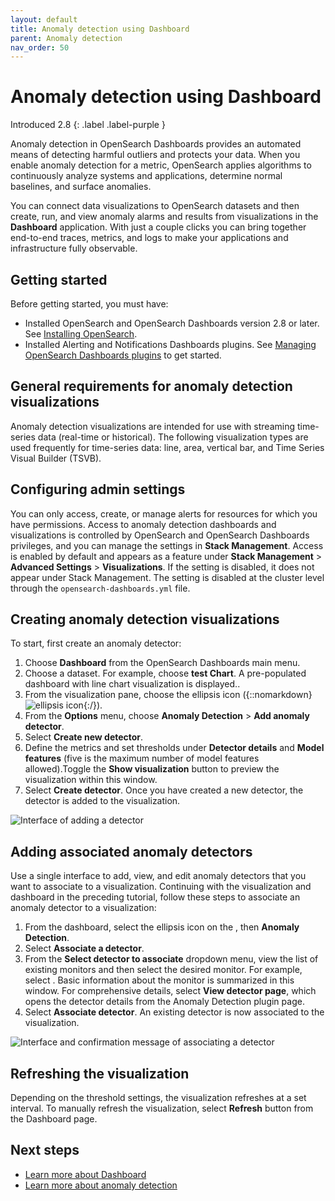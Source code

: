 ```yaml
---
layout: default
title: Anomaly detection using Dashboard
parent: Anomaly detection
nav_order: 50
---
```


# Anomaly detection using Dashboard
Introduced 2.8
{: .label .label-purple }

Anomaly detection in OpenSearch Dashboards provides an automated means of detecting harmful outliers and protects your data. When you enable anomaly detection for a metric, OpenSearch applies algorithms to continuously analyze systems and applications, determine normal baselines, and surface anomalies. 

You can connect data visualizations to OpenSearch datasets and then create, run, and view anomaly alarms and results from visualizations in the **Dashboard** application. With just a couple clicks you can bring together end-to-end traces, metrics, and logs to make your applications and infrastructure fully observable.

<insert example anomaly detection visualization>

## Getting started 

Before getting started, you must have:

- Installed OpenSearch and OpenSearch Dashboards version 2.8 or later. See [Installing OpenSearch]({{site.url}}{{site.baseurl}}/install-and-configure/install-opensearch/index/).
- Installed Alerting and Notifications Dashboards plugins. See [Managing OpenSearch Dashboards plugins]({{site.url}}{{site.baseurl}}install-and-configure/install-dashboards/plugins/) to get started.

## General requirements for anomaly detection visualizations

Anomaly detection visualizations are intended for use with streaming time-series data (real-time or historical). The following visualization types are used frequently for time-series data: line, area, vertical bar, and Time Series Visual Builder (TSVB).

## Configuring admin settings

 You can only access, create, or manage alerts for resources for which you have permissions. Access to anomaly detection dashboards and visualizations is controlled by OpenSearch and OpenSearch Dashboards privileges, and you can manage the settings in **Stack Management**. Access is enabled by default and appears as a feature under **Stack Management** > **Advanced Settings** > **Visualizations**. If the setting is disabled, it does not appear under Stack Management. The setting is disabled at the cluster level through the `opensearch-dashboards.yml` file.

## Creating anomaly detection visualizations

To start, first create an anomaly detector:

1. Choose **Dashboard** from the OpenSearch Dashboards main menu.
2. Choose a dataset. For example, choose **test Chart**. A pre-populated dashboard with line chart visualization is displayed..
3. From the visualization pane, choose the ellipsis icon ({::nomarkdown}<img src="{{site.url}}{{site.baseurl}}/images/ellipsis-icon.png" class="inline-icon" alt="ellipsis icon"/>{:/}).
4. From the **Options** menu, choose **Anomaly Detection** > **Add anomaly detector**.
5. Select **Create new detector**.
6. Define the metrics and set thresholds under **Detector details** and **Model features** (five is the maximum number of model features allowed).Toggle the **Show visualization** button to preview the visualization within this window.
7. Select **Create detector**. Once you have created a new detector, the detector is added to the visualization.  

![Interface of adding a detector]({{site.url}}{{site.baseurl}}/images/dashboards/add-detector.png)

## Adding associated anomaly detectors

Use a single interface to add, view, and edit anomaly detectors that you want to associate to a visualization. Continuing with the visualization and dashboard in the preceding tutorial, follow these steps to associate an anomaly detector to a visualization: 
 
1. From the dashboard, select the ellipsis icon on the **<name>**, then **Anomaly Detection**.
2. Select **Associate a detector**.
3. From the **Select detector to associate** dropdown menu, view the list of existing monitors and then select the desired monitor. For example, select **<name>**. Basic information about the monitor is summarized in this window. For comprehensive details, select **View detector page**, which opens the detector details from the Anomaly Detection plugin page. 
4. Select **Associate detector**. An existing detector is now associated to the visualization.

![Interface and confirmation message of associating a detector]({{site.url}}{{site.baseurl}}/images/dashboards/associated-detector.png)

## Refreshing the visualization

Depending on the threshold settings, the visualization refreshes at a set interval. To manually refresh the visualization, select **Refresh** button from the Dashboard page.

## Next steps

- [Learn more about Dashboard]({{site.url}}{{site.baseurl}}/dashboards/dashboard/index/)
- [Learn more about anomaly detection]({{site.url}}{{site.baseurl}}/observing-your-data/ad/index/)
